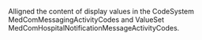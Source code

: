 Alligned the content of display values in the CodeSystem MedComMessagingActivityCodes and ValueSet MedComHospitalNotificationMessageActivityCodes.
